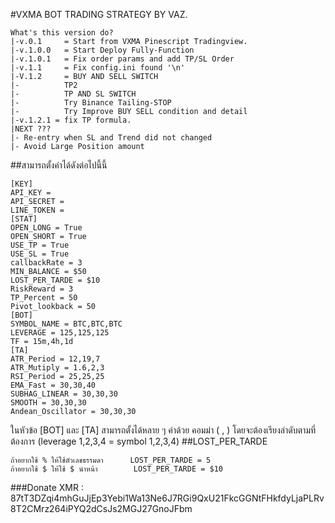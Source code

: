#VXMA BOT TRADING STRATEGY BY VAZ.
```
What's this version do?
|-v.0.1 	= Start from VXMA Pinescript Tradingview.
|-v.1.0.0	= Start Deploy Fully-Function
|-v.1.0.1	= Fix order params and add TP/SL Order
|-v.1.1		= Fix config.ini found '\n'
|-V.1.2		= BUY AND SELL SWITCH 
|- 			TP2
|- 			TP AND SL SWITCH
|- 			Try Binance Tailing-STOP
|- 			Try Improve BUY SELL condition and detail
|-v.1.2.1 = fix TP formula.
|NEXT ???
|- Re-entry when SL and Trend did not changed
|- Avoid Large Position amount
```
##สามารถตั้งค่าได้ดังต่อไปนี้นี้
```
[KEY]
API_KEY = 
API_SECRET = 
LINE_TOKEN = 
[STAT]
OPEN_LONG = True
OPEN_SHORT = True
USE_TP = True
USE_SL = True
callbackRate = 3
MIN_BALANCE = $50
LOST_PER_TARDE = $10 
RiskReward = 3
TP_Percent = 50
Pivot_lookback = 50
[BOT]
SYMBOL_NAME = BTC,BTC,BTC
LEVERAGE = 125,125,125
TF = 15m,4h,1d
[TA]
ATR_Period = 12,19,7
ATR_Mutiply = 1.6,2,3
RSI_Period = 25,25,25
EMA_Fast = 30,30,40
SUBHAG_LINEAR = 30,30,30
SMOOTH = 30,30,30
Andean_Oscillator = 30,30,30
```
ในหัวข้อ [BOT] และ [TA] สามารถตั้งได้หลาย ๆ ค่าด้วย คอมม่า  (  , ) 
โดยจะต้องเรียงลำดับตามที่ต้องการ  (leverage 1,2,3,4 = symbol 1,2,3,4)
##LOST_PER_TARDE  
```
ถ้าอยากใช้ % ให้ใช้ตัวเลขธรรมดา 	 LOST_PER_TARDE = 5
ถ้าอยากใช้ $ ให้ใช้ $ นำหน้า		LOST_PER_TARDE = $10
```
###Donate XMR : 87tT3DZqi4mhGuJjEp3Yebi1Wa13Ne6J7RGi9QxU21FkcGGNtFHkfdyLjaPLRv8T2CMrz264iPYQ2dCsJs2MGJ27GnoJFbm
